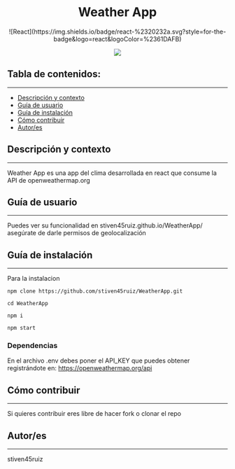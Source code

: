 <h1 align="center"> Weather App</h1>
<p align="center"> ![React](https://img.shields.io/badge/react-%2320232a.svg?style=for-the-badge&logo=react&logoColor=%2361DAFB)</p>
<p align="center"><img src="https://i.ibb.co/QMXKRHq/Captura-de-pantalla-2022-07-12-182252.png"/></p> 

## Tabla de contenidos:
---

- [Descripción y contexto](#descripción-y-contexto)
- [Guía de usuario](#guía-de-usuario)
- [Guía de instalación](#guía-de-instalación)
- [Cómo contribuir](#cómo-contribuir)
- [Autor/es](#autores)

## Descripción y contexto
---
Weather App es una app del clima desarrollada en react que consume la API de openweathermap.org

## Guía de usuario
---
Puedes ver su funcionalidad en stiven45ruiz.github.io/WeatherApp/ asegúrate de darle permisos de geolocalización
 	
## Guía de instalación
---
Para la instalacion 

    npm clone https://github.com/stiven45ruiz/WeatherApp.git
    
    cd WeatherApp
    
    npm i
    
    npm start

### Dependencias
En el archivo .env debes poner el API_KEY que puedes obtener registrándote en: https://openweathermap.org/api

## Cómo contribuir
---
Si quieres contribuir eres libre de hacer fork o clonar el repo 

## Autor/es
---
stiven45ruiz
